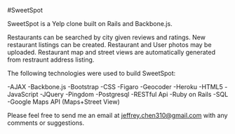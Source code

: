 #SweetSpot

SweetSpot is a Yelp clone built on Rails and Backbone.js.

Restaurants can be searched by city given reviews and ratings. New restaurant listings can be created. Restaurant and User photos may be uploaded. Restaurant map and street views are automatically generated from restraunt address listing.

The following technologies were used to build SweetSpot:

-AJAX
-Backbone.js
-Bootstrap
-CSS
-Figaro
-Geocoder
-Heroku 
-HTML5 
-JavaScript 
-JQuery
-Pingdom 
-Postgresql 
-RESTful Api 
-Ruby on Rails 
-SQL 
-Google Maps API (Maps+Street View)

Please feel free to send me an email at jeffrey.chen310@gmail.com with any comments or suggestions.
